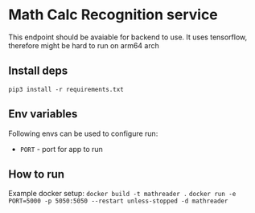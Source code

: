 <!-- # MathReader: API for handwritten mathematical expressions recognition

### Paper: [MathReader: API for handwritten mathematical expressions recognition](https://ieeexplore.ieee.org/document/9288272), published in [2020 IEEE 32nd International Conference on Tools with Artificial Intelligence (ICTAI)](https://ieeexplore.ieee.org/xpl/conhome/9288160/proceeding)

Details about implementation are described in the paper.

------------


### Interface for validation:


GitHub Project:  [MathReader Validation](https://github.com/carolreis/mathreader-validation)


------------


### MathReader Neural Network Training

If you want to re-train the neural network model. Feel free to improve it (details about the training process is described in the paper mentioned above).


GitHub Project: [MathReader Training](https://github.com/carolreis/mathreader-training)

------------

## About:

- __Accepted symbols__:
    - {"0", "1", "2", "3", "4", "5", "6", "7", "8", "9", "a", "b", "c", "m", "n", "x", "y", "z", "+", "-", "*", "sqrt", "=", "neq"}

- __Internal modules__:
    - Image preprocessing
    - Image posprocessing
    - Symbol recognition
    - Structural analysis
    - Lexical analysis
    - Sintatic analysis
    - Grammar correction

## Usage:

Example in: [main.py](main.py)

```
from api import *

hme_recognizer = HME_Recognizer()

image = ['images/numbers/teste10.png']

try:
    hme_recognizer.load_image(image)
    expression, img = hme_recognizer.recognize()
    print("Latex: ", expression)
except Exception as e:
    print('Exception: ', e)
```
---------------------------

### Configuration

Configuration file is in [docs/config.json](docs/config.json)

```
{
    "application": {
        "debug_mode": "active",
        "debug_mode_image": "active"
    }
}
```

- debug_mode: active
activate debug messages in terminal
- debug_mode_image: active
show the images during the execution for debugging

### HME_Recognizer
All attributes and methods avaiable in __HME_Recognizer__ class at [api.py](api.py)

#### Attributes:
    - image
    - parsed_expression
    - processed_image
    - predictions
    - configurations
    - expression_after_recognition
    - expression_after_parser
    - expression_after_grammar
    - parser_tree
    - parser_list
    - lex_errors
    - yacc_errors
    - pure_lex_errors
    - pure_yacc_errors

#### Methods

- load_image(image)
    - First method you should call.
    - It loads the image containing the expression.
    - __Input:__ image.
    - __Returns:__ None.

- recognize()
    - Second method you should call.
    - It makes the recognition of the image containing the expression.
    - __Input:__ None.
    - __Returns:__
        - expression: latex of the expression
        - image: image after processing

- reset()
    - Reset all attributes from HME_Recognizer()
    - __Input:__ None.
    - __Returns:__ None

- get_predictions()
    - Get all predictions from neural network
    - __Input:__ None.
    - __Returns:__ List of predictions.

- get_expression_after_parser()
    - Get expression after going to parser module
    - __Input:__ None.
    - __Returns:__ (list) expression

- get_expression_after_grammar()
    - Get expression after grammar check and correction
    - __Input:__ None.
    - __Returns:__ (str) expression

- get_expression_after_recognition()
    - Get expression after recognition module
    - __Input:__ None.
    - __Returns:__ (dict) expression

- get_configurations()
    - Get configuration from configuration file [docs/config.json](docs/config.json)
    - __Input:__ None.
    - __Returns:__ configurations

- get_lex_errors()
    - Get lex errors with a structure used by the grammar check
- get_yacc_errors()
    - Get yacc errors with a structure used by the grammar check
- get_pure_lex_errors()
    - Get 'pure' lex errors coming from PLY (Python Lex Yacc)
- get_pure_yacc_errors()
    - Get 'pure' yacc errors coming from PLY (Python Lex Yacc) -->
# Math Calc Recognition service
This endpoint should be avaiable for backend to use. It uses tensorflow, therefore might be hard to run on arm64 arch
## Install deps
`pip3 install -r requirements.txt`
## Env variables
Following envs can be used to configure run:
- `PORT` - port for app to run
## How to run
Example docker setup:
`docker build -t mathreader .`
`docker run -e PORT=5000 -p 5050:5050 --restart unless-stopped -d mathreader`
